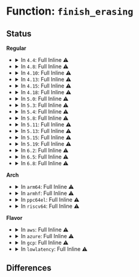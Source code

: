 # Function: <code>finish_erasing</code>

## Status
<b>Regular</b>
<ul>
<li>
<details>
<summary>In <code>4.4</code>: Full Inline ⚠️</summary>

**Collision:** Unique Static

**Inline:** Full

**Transformation:** False

**Instances:**

```
In drivers/tty/n_tty.c (ffffffff814e5e05)
Location: drivers/tty/n_tty.c:954
Inline: True
Inline callers:
  - drivers/tty/n_tty.c:n_tty_receive_char_lnext
  - drivers/tty/n_tty.c:n_tty_receive_char_special
  - drivers/tty/n_tty.c:n_tty_receive_char_special
  - drivers/tty/n_tty.c:n_tty_receive_char_special
  - drivers/tty/n_tty.c:n_tty_receive_char_special
  - drivers/tty/n_tty.c:n_tty_receive_char_special
  - drivers/tty/n_tty.c:n_tty_receive_buf_common
  - drivers/tty/n_tty.c:n_tty_receive_buf_common
```
</details>
</li>
<li>
<details>
<summary>In <code>4.8</code>: Full Inline ⚠️</summary>

**Collision:** Unique Static

**Inline:** Full

**Transformation:** False

**Instances:**

```
In drivers/tty/n_tty.c (ffffffff81538898)
Location: drivers/tty/n_tty.c:928
Inline: True
Inline callers:
  - drivers/tty/n_tty.c:n_tty_receive_buf_common
  - drivers/tty/n_tty.c:n_tty_receive_buf_common
  - drivers/tty/n_tty.c:n_tty_receive_char_lnext
  - drivers/tty/n_tty.c:n_tty_receive_char_special
  - drivers/tty/n_tty.c:n_tty_receive_char_special
  - drivers/tty/n_tty.c:n_tty_receive_char_special
  - drivers/tty/n_tty.c:n_tty_receive_char_special
  - drivers/tty/n_tty.c:n_tty_receive_char_special
```
</details>
</li>
<li>
<details>
<summary>In <code>4.10</code>: Full Inline ⚠️</summary>

**Collision:** Unique Static

**Inline:** Full

**Transformation:** False

**Instances:**

```
In drivers/tty/n_tty.c (ffffffff81564fa8)
Location: drivers/tty/n_tty.c:928
Inline: True
Inline callers:
  - drivers/tty/n_tty.c:n_tty_receive_buf_common
  - drivers/tty/n_tty.c:n_tty_receive_buf_common
  - drivers/tty/n_tty.c:n_tty_receive_char_lnext
  - drivers/tty/n_tty.c:n_tty_receive_char_special
  - drivers/tty/n_tty.c:n_tty_receive_char_special
  - drivers/tty/n_tty.c:n_tty_receive_char_special
  - drivers/tty/n_tty.c:n_tty_receive_char_special
  - drivers/tty/n_tty.c:n_tty_receive_char_special
```
</details>
</li>
<li>
<details>
<summary>In <code>4.13</code>: Full Inline ⚠️</summary>

**Collision:** Unique Static

**Inline:** Full

**Transformation:** False

**Instances:**

```
In drivers/tty/n_tty.c (ffffffff81577ddf)
Location: drivers/tty/n_tty.c:928
Inline: True
Inline callers:
  - drivers/tty/n_tty.c:n_tty_receive_buf_common
  - drivers/tty/n_tty.c:n_tty_receive_buf_common
  - drivers/tty/n_tty.c:n_tty_receive_char_lnext
  - drivers/tty/n_tty.c:n_tty_receive_char_special
  - drivers/tty/n_tty.c:n_tty_receive_char_special
  - drivers/tty/n_tty.c:n_tty_receive_char_special
  - drivers/tty/n_tty.c:n_tty_receive_char_special
  - drivers/tty/n_tty.c:n_tty_receive_char_special
```
</details>
</li>
<li>
<details>
<summary>In <code>4.15</code>: Full Inline ⚠️</summary>

**Collision:** Unique Static

**Inline:** Full

**Transformation:** False

**Instances:**

```
In drivers/tty/n_tty.c (ffffffff815dc762)
Location: drivers/tty/n_tty.c:926
Inline: True
Inline callers:
  - drivers/tty/n_tty.c:n_tty_receive_buf_common
  - drivers/tty/n_tty.c:n_tty_receive_buf_common
  - drivers/tty/n_tty.c:n_tty_receive_char_lnext
  - drivers/tty/n_tty.c:n_tty_receive_char_special
  - drivers/tty/n_tty.c:n_tty_receive_char_special
  - drivers/tty/n_tty.c:n_tty_receive_char_special
  - drivers/tty/n_tty.c:n_tty_receive_char_special
  - drivers/tty/n_tty.c:n_tty_receive_char_special
```
</details>
</li>
<li>
<details>
<summary>In <code>4.18</code>: Full Inline ⚠️</summary>

**Collision:** Unique Static

**Inline:** Full

**Transformation:** False

**Instances:**

```
In drivers/tty/n_tty.c (ffffffff81615a67)
Location: drivers/tty/n_tty.c:943
Inline: True
Inline callers:
  - drivers/tty/n_tty.c:n_tty_receive_buf_common
  - drivers/tty/n_tty.c:n_tty_receive_buf_common
  - drivers/tty/n_tty.c:n_tty_receive_char_lnext
  - drivers/tty/n_tty.c:n_tty_receive_char_special
  - drivers/tty/n_tty.c:n_tty_receive_char_special
  - drivers/tty/n_tty.c:n_tty_receive_char_special
  - drivers/tty/n_tty.c:n_tty_receive_char_special
  - drivers/tty/n_tty.c:n_tty_receive_char_special
```
</details>
</li>
<li>
<details>
<summary>In <code>5.0</code>: Full Inline ⚠️</summary>

**Collision:** Unique Static

**Inline:** Full

**Transformation:** False

**Instances:**

```
In drivers/tty/n_tty.c (ffffffff81632a5c)
Location: drivers/tty/n_tty.c:956
Inline: True
Inline callers:
  - drivers/tty/n_tty.c:n_tty_receive_buf_common
  - drivers/tty/n_tty.c:n_tty_receive_buf_common
  - drivers/tty/n_tty.c:n_tty_receive_buf_common
  - drivers/tty/n_tty.c:n_tty_receive_buf_common
  - drivers/tty/n_tty.c:n_tty_receive_char_lnext
  - drivers/tty/n_tty.c:n_tty_receive_char_lnext
  - drivers/tty/n_tty.c:n_tty_receive_char_special
  - drivers/tty/n_tty.c:n_tty_receive_char_special
  - drivers/tty/n_tty.c:n_tty_receive_char_special
  - drivers/tty/n_tty.c:n_tty_receive_char_special
  - drivers/tty/n_tty.c:n_tty_receive_char_special
  - drivers/tty/n_tty.c:n_tty_receive_char_special
  - drivers/tty/n_tty.c:n_tty_receive_char_special
  - drivers/tty/n_tty.c:n_tty_receive_char_special
  - drivers/tty/n_tty.c:n_tty_receive_char_special
  - drivers/tty/n_tty.c:n_tty_receive_char_special
```
</details>
</li>
<li>
<details>
<summary>In <code>5.3</code>: Full Inline ⚠️</summary>

**Collision:** Unique Static

**Inline:** Full

**Transformation:** False

**Instances:**

```
In drivers/tty/n_tty.c (ffffffff81667547)
Location: drivers/tty/n_tty.c:958
Inline: True
Inline callers:
  - drivers/tty/n_tty.c:n_tty_receive_buf_common
  - drivers/tty/n_tty.c:n_tty_receive_buf_common
  - drivers/tty/n_tty.c:n_tty_receive_buf_common
  - drivers/tty/n_tty.c:n_tty_receive_buf_common
  - drivers/tty/n_tty.c:n_tty_receive_char_lnext
  - drivers/tty/n_tty.c:n_tty_receive_char_lnext
  - drivers/tty/n_tty.c:n_tty_receive_char_special
  - drivers/tty/n_tty.c:n_tty_receive_char_special
  - drivers/tty/n_tty.c:n_tty_receive_char_special
  - drivers/tty/n_tty.c:n_tty_receive_char_special
  - drivers/tty/n_tty.c:n_tty_receive_char_special
  - drivers/tty/n_tty.c:n_tty_receive_char_special
  - drivers/tty/n_tty.c:eraser
  - drivers/tty/n_tty.c:eraser
  - drivers/tty/n_tty.c:eraser
  - drivers/tty/n_tty.c:eraser
```
</details>
</li>
<li>
<details>
<summary>In <code>5.4</code>: Full Inline ⚠️</summary>

**Collision:** Unique Static

**Inline:** Full

**Transformation:** False

**Instances:**

```
In drivers/tty/n_tty.c (ffffffff81689c97)
Location: drivers/tty/n_tty.c:958
Inline: True
Inline callers:
  - drivers/tty/n_tty.c:n_tty_receive_buf_common
  - drivers/tty/n_tty.c:n_tty_receive_buf_common
  - drivers/tty/n_tty.c:n_tty_receive_buf_common
  - drivers/tty/n_tty.c:n_tty_receive_buf_common
  - drivers/tty/n_tty.c:n_tty_receive_char_lnext
  - drivers/tty/n_tty.c:n_tty_receive_char_lnext
  - drivers/tty/n_tty.c:n_tty_receive_char_special
  - drivers/tty/n_tty.c:n_tty_receive_char_special
  - drivers/tty/n_tty.c:n_tty_receive_char_special
  - drivers/tty/n_tty.c:n_tty_receive_char_special
  - drivers/tty/n_tty.c:n_tty_receive_char_special
  - drivers/tty/n_tty.c:n_tty_receive_char_special
  - drivers/tty/n_tty.c:eraser
  - drivers/tty/n_tty.c:eraser
  - drivers/tty/n_tty.c:eraser
  - drivers/tty/n_tty.c:eraser
```
</details>
</li>
<li>
<details>
<summary>In <code>5.8</code>: Full Inline ⚠️</summary>

**Collision:** Unique Static

**Inline:** Full

**Transformation:** False

**Instances:**

```
In drivers/tty/n_tty.c (ffffffff8173b90d)
Location: drivers/tty/n_tty.c:958
Inline: True
Inline callers:
  - drivers/tty/n_tty.c:n_tty_receive_buf_fast
  - drivers/tty/n_tty.c:n_tty_receive_buf_fast
  - drivers/tty/n_tty.c:n_tty_receive_buf_standard
  - drivers/tty/n_tty.c:n_tty_receive_buf_standard
  - drivers/tty/n_tty.c:n_tty_receive_char_lnext
  - drivers/tty/n_tty.c:n_tty_receive_char_lnext
  - drivers/tty/n_tty.c:n_tty_receive_char_special
  - drivers/tty/n_tty.c:n_tty_receive_char_special
  - drivers/tty/n_tty.c:n_tty_receive_char_special
  - drivers/tty/n_tty.c:n_tty_receive_char_special
  - drivers/tty/n_tty.c:n_tty_receive_char_special
  - drivers/tty/n_tty.c:n_tty_receive_char_special
  - drivers/tty/n_tty.c:eraser
  - drivers/tty/n_tty.c:eraser
  - drivers/tty/n_tty.c:eraser
  - drivers/tty/n_tty.c:eraser
```
</details>
</li>
<li>
<details>
<summary>In <code>5.11</code>: Full Inline ⚠️</summary>

**Collision:** Unique Static

**Inline:** Full

**Transformation:** False

**Instances:**

```
In drivers/tty/n_tty.c (ffffffff81757a7d)
Location: drivers/tty/n_tty.c:954
Inline: True
Inline callers:
  - drivers/tty/n_tty.c:n_tty_receive_buf_fast
  - drivers/tty/n_tty.c:n_tty_receive_buf_fast
  - drivers/tty/n_tty.c:n_tty_receive_buf_standard
  - drivers/tty/n_tty.c:n_tty_receive_buf_standard
  - drivers/tty/n_tty.c:n_tty_receive_char_lnext
  - drivers/tty/n_tty.c:n_tty_receive_char_lnext
  - drivers/tty/n_tty.c:n_tty_receive_char_special
  - drivers/tty/n_tty.c:n_tty_receive_char_special
  - drivers/tty/n_tty.c:n_tty_receive_char_special
  - drivers/tty/n_tty.c:n_tty_receive_char_special
  - drivers/tty/n_tty.c:n_tty_receive_char_special
  - drivers/tty/n_tty.c:n_tty_receive_char_special
  - drivers/tty/n_tty.c:eraser
  - drivers/tty/n_tty.c:eraser
  - drivers/tty/n_tty.c:eraser
  - drivers/tty/n_tty.c:eraser
```
</details>
</li>
<li>
<details>
<summary>In <code>5.13</code>: Full Inline ⚠️</summary>

**Collision:** Unique Static

**Inline:** Full

**Transformation:** False

**Instances:**

```
In drivers/tty/n_tty.c (ffffffff8173bb67)
Location: drivers/tty/n_tty.c:955
Inline: True
Inline callers:
  - drivers/tty/n_tty.c:n_tty_receive_buf_fast
  - drivers/tty/n_tty.c:n_tty_receive_buf_fast
  - drivers/tty/n_tty.c:n_tty_receive_buf_standard
  - drivers/tty/n_tty.c:n_tty_receive_buf_standard
  - drivers/tty/n_tty.c:n_tty_receive_char_lnext
  - drivers/tty/n_tty.c:n_tty_receive_char_lnext
  - drivers/tty/n_tty.c:n_tty_receive_char_special
  - drivers/tty/n_tty.c:n_tty_receive_char_special
  - drivers/tty/n_tty.c:n_tty_receive_char_special
  - drivers/tty/n_tty.c:n_tty_receive_char_special
  - drivers/tty/n_tty.c:n_tty_receive_char_special
  - drivers/tty/n_tty.c:n_tty_receive_char_special
  - drivers/tty/n_tty.c:eraser
  - drivers/tty/n_tty.c:eraser
  - drivers/tty/n_tty.c:eraser
  - drivers/tty/n_tty.c:eraser
```
</details>
</li>
<li>
<details>
<summary>In <code>5.15</code>: Full Inline ⚠️</summary>

**Collision:** Unique Static

**Inline:** Full

**Transformation:** False

**Instances:**

```
In drivers/tty/n_tty.c (ffffffff817bb9ed)
Location: drivers/tty/n_tty.c:955
Inline: True
Inline callers:
  - drivers/tty/n_tty.c:n_tty_receive_char
  - drivers/tty/n_tty.c:n_tty_receive_char
  - drivers/tty/n_tty.c:n_tty_receive_char_special
  - drivers/tty/n_tty.c:n_tty_receive_char_special
  - drivers/tty/n_tty.c:n_tty_receive_char_special
  - drivers/tty/n_tty.c:n_tty_receive_char_special
  - drivers/tty/n_tty.c:n_tty_receive_char_special
  - drivers/tty/n_tty.c:n_tty_receive_char_special
  - drivers/tty/n_tty.c:eraser
  - drivers/tty/n_tty.c:eraser
  - drivers/tty/n_tty.c:eraser
  - drivers/tty/n_tty.c:eraser
```
</details>
</li>
<li>
<details>
<summary>In <code>5.19</code>: Full Inline ⚠️</summary>

**Collision:** Unique Static

**Inline:** Full

**Transformation:** False

**Instances:**

```
In drivers/tty/n_tty.c (ffffffff818f7fcd)
Location: drivers/tty/n_tty.c:933
Inline: True
Inline callers:
  - drivers/tty/n_tty.c:n_tty_receive_char
  - drivers/tty/n_tty.c:n_tty_receive_char
  - drivers/tty/n_tty.c:n_tty_receive_char_special
  - drivers/tty/n_tty.c:n_tty_receive_char_special
  - drivers/tty/n_tty.c:n_tty_receive_char_special
  - drivers/tty/n_tty.c:n_tty_receive_char_special
  - drivers/tty/n_tty.c:n_tty_receive_char_special
  - drivers/tty/n_tty.c:n_tty_receive_char_special
  - drivers/tty/n_tty.c:eraser
  - drivers/tty/n_tty.c:eraser
  - drivers/tty/n_tty.c:eraser
  - drivers/tty/n_tty.c:eraser
```
</details>
</li>
<li>
<details>
<summary>In <code>6.2</code>: Full Inline ⚠️</summary>

**Collision:** Unique Static

**Inline:** Full

**Transformation:** False

**Instances:**

```
In drivers/tty/n_tty.c (ffffffff81a50d5d)
Location: drivers/tty/n_tty.c:938
Inline: True
Inline callers:
  - drivers/tty/n_tty.c:n_tty_receive_char
  - drivers/tty/n_tty.c:n_tty_receive_char
  - drivers/tty/n_tty.c:n_tty_receive_char_special
  - drivers/tty/n_tty.c:n_tty_receive_char_special
  - drivers/tty/n_tty.c:n_tty_receive_char_special
  - drivers/tty/n_tty.c:n_tty_receive_char_special
  - drivers/tty/n_tty.c:n_tty_receive_char_special
  - drivers/tty/n_tty.c:n_tty_receive_char_special
  - drivers/tty/n_tty.c:eraser
  - drivers/tty/n_tty.c:eraser
  - drivers/tty/n_tty.c:eraser
  - drivers/tty/n_tty.c:eraser
```
</details>
</li>
<li>
<details>
<summary>In <code>6.5</code>: Full Inline ⚠️</summary>

**Collision:** Unique Static

**Inline:** Full

**Transformation:** False

**Instances:**

```
In drivers/tty/n_tty.c (ffffffff81a9b038)
Location: drivers/tty/n_tty.c:937
Inline: True
Inline callers:
  - drivers/tty/n_tty.c:n_tty_receive_char
  - drivers/tty/n_tty.c:n_tty_receive_char
  - drivers/tty/n_tty.c:n_tty_receive_char_special
  - drivers/tty/n_tty.c:n_tty_receive_char_special
  - drivers/tty/n_tty.c:n_tty_receive_char_special
  - drivers/tty/n_tty.c:n_tty_receive_char_special
  - drivers/tty/n_tty.c:n_tty_receive_char_special
  - drivers/tty/n_tty.c:n_tty_receive_char_special
  - drivers/tty/n_tty.c:eraser
  - drivers/tty/n_tty.c:eraser
  - drivers/tty/n_tty.c:eraser
  - drivers/tty/n_tty.c:eraser
```
</details>
</li>
<li>
<details>
<summary>In <code>6.8</code>: Full Inline ⚠️</summary>

**Collision:** Unique Static

**Inline:** Full

**Transformation:** False

**Instances:**

```
In drivers/tty/n_tty.c (ffffffff81aedeb8)
Location: drivers/tty/n_tty.c:928
Inline: True
Inline callers:
  - drivers/tty/n_tty.c:n_tty_receive_char
  - drivers/tty/n_tty.c:n_tty_receive_char
  - drivers/tty/n_tty.c:n_tty_receive_char_special
  - drivers/tty/n_tty.c:n_tty_receive_char_special
  - drivers/tty/n_tty.c:n_tty_receive_char_canon
  - drivers/tty/n_tty.c:n_tty_receive_char_canon
  - drivers/tty/n_tty.c:n_tty_receive_char_canon
  - drivers/tty/n_tty.c:n_tty_receive_char_canon
  - drivers/tty/n_tty.c:eraser
  - drivers/tty/n_tty.c:eraser
  - drivers/tty/n_tty.c:eraser
  - drivers/tty/n_tty.c:eraser
```
</details>
</li>
</ul>
<b>Arch</b>
<ul>
<li>
<details>
<summary>In <code>arm64</code>: Full Inline ⚠️</summary>

**Collision:** Unique Static

**Inline:** Full

**Transformation:** False

**Instances:**

```
In drivers/tty/n_tty.c (ffff8000108581c4)
Location: drivers/tty/n_tty.c:958
Inline: True
Inline callers:
  - drivers/tty/n_tty.c:n_tty_receive_buf_common
  - drivers/tty/n_tty.c:n_tty_receive_buf_common
  - drivers/tty/n_tty.c:n_tty_receive_buf_common
  - drivers/tty/n_tty.c:n_tty_receive_buf_common
  - drivers/tty/n_tty.c:n_tty_receive_char_lnext
  - drivers/tty/n_tty.c:n_tty_receive_char_lnext
  - drivers/tty/n_tty.c:n_tty_receive_char_special
  - drivers/tty/n_tty.c:n_tty_receive_char_special
  - drivers/tty/n_tty.c:n_tty_receive_char_special
  - drivers/tty/n_tty.c:n_tty_receive_char_special
  - drivers/tty/n_tty.c:n_tty_receive_char_special
  - drivers/tty/n_tty.c:n_tty_receive_char_special
  - drivers/tty/n_tty.c:eraser
  - drivers/tty/n_tty.c:eraser
  - drivers/tty/n_tty.c:eraser
  - drivers/tty/n_tty.c:eraser
```
</details>
</li>
<li>
<details>
<summary>In <code>armhf</code>: Full Inline ⚠️</summary>

**Collision:** Unique Static

**Inline:** Full

**Transformation:** False

**Instances:**

```
In drivers/tty/n_tty.c (c0961dc0)
Location: drivers/tty/n_tty.c:958
Inline: True
Inline callers:
  - drivers/tty/n_tty.c:n_tty_receive_buf_common
  - drivers/tty/n_tty.c:n_tty_receive_buf_common
  - drivers/tty/n_tty.c:n_tty_receive_buf_common
  - drivers/tty/n_tty.c:n_tty_receive_buf_common
  - drivers/tty/n_tty.c:n_tty_receive_char_lnext
  - drivers/tty/n_tty.c:n_tty_receive_char_lnext
  - drivers/tty/n_tty.c:n_tty_receive_char_special
  - drivers/tty/n_tty.c:n_tty_receive_char_special
  - drivers/tty/n_tty.c:n_tty_receive_char_special
  - drivers/tty/n_tty.c:n_tty_receive_char_special
  - drivers/tty/n_tty.c:n_tty_receive_char_special
  - drivers/tty/n_tty.c:n_tty_receive_char_special
  - drivers/tty/n_tty.c:eraser
  - drivers/tty/n_tty.c:eraser
  - drivers/tty/n_tty.c:eraser
  - drivers/tty/n_tty.c:eraser
```
</details>
</li>
<li>
<details>
<summary>In <code>ppc64el</code>: Full Inline ⚠️</summary>

**Collision:** Unique Static

**Inline:** Full

**Transformation:** False

**Instances:**

```
In drivers/tty/n_tty.c (c0000000008f7128)
Location: drivers/tty/n_tty.c:958
Inline: True
Inline callers:
  - drivers/tty/n_tty.c:n_tty_receive_buf_common
  - drivers/tty/n_tty.c:n_tty_receive_buf_common
  - drivers/tty/n_tty.c:n_tty_receive_buf_common
  - drivers/tty/n_tty.c:n_tty_receive_buf_common
  - drivers/tty/n_tty.c:n_tty_receive_char_lnext
  - drivers/tty/n_tty.c:n_tty_receive_char_lnext
  - drivers/tty/n_tty.c:n_tty_receive_char_special
  - drivers/tty/n_tty.c:n_tty_receive_char_special
  - drivers/tty/n_tty.c:n_tty_receive_char_special
  - drivers/tty/n_tty.c:n_tty_receive_char_special
  - drivers/tty/n_tty.c:n_tty_receive_char_special
  - drivers/tty/n_tty.c:n_tty_receive_char_special
  - drivers/tty/n_tty.c:eraser
  - drivers/tty/n_tty.c:eraser
  - drivers/tty/n_tty.c:eraser
  - drivers/tty/n_tty.c:eraser
```
</details>
</li>
<li>
<details>
<summary>In <code>riscv64</code>: Full Inline ⚠️</summary>

**Collision:** Unique Static

**Inline:** Full

**Transformation:** False

**Instances:**

```
In drivers/tty/n_tty.c (ffffffe000532d60)
Location: drivers/tty/n_tty.c:958
Inline: True
Inline callers:
  - drivers/tty/n_tty.c:n_tty_receive_buf_common
  - drivers/tty/n_tty.c:n_tty_receive_buf_common
  - drivers/tty/n_tty.c:n_tty_receive_buf_common
  - drivers/tty/n_tty.c:n_tty_receive_buf_common
  - drivers/tty/n_tty.c:n_tty_receive_char_lnext
  - drivers/tty/n_tty.c:n_tty_receive_char_lnext
  - drivers/tty/n_tty.c:n_tty_receive_char_special
  - drivers/tty/n_tty.c:n_tty_receive_char_special
  - drivers/tty/n_tty.c:n_tty_receive_char_special
  - drivers/tty/n_tty.c:n_tty_receive_char_special
  - drivers/tty/n_tty.c:n_tty_receive_char_special
  - drivers/tty/n_tty.c:n_tty_receive_char_special
  - drivers/tty/n_tty.c:eraser
  - drivers/tty/n_tty.c:eraser
  - drivers/tty/n_tty.c:eraser
  - drivers/tty/n_tty.c:eraser
```
</details>
</li>
</ul>
<b>Flavor</b>
<ul>
<li>
<details>
<summary>In <code>aws</code>: Full Inline ⚠️</summary>

**Collision:** Unique Static

**Inline:** Full

**Transformation:** False

**Instances:**

```
In drivers/tty/n_tty.c (ffffffff8164f717)
Location: drivers/tty/n_tty.c:958
Inline: True
Inline callers:
  - drivers/tty/n_tty.c:n_tty_receive_buf_common
  - drivers/tty/n_tty.c:n_tty_receive_buf_common
  - drivers/tty/n_tty.c:n_tty_receive_buf_common
  - drivers/tty/n_tty.c:n_tty_receive_buf_common
  - drivers/tty/n_tty.c:n_tty_receive_char_lnext
  - drivers/tty/n_tty.c:n_tty_receive_char_lnext
  - drivers/tty/n_tty.c:n_tty_receive_char_special
  - drivers/tty/n_tty.c:n_tty_receive_char_special
  - drivers/tty/n_tty.c:n_tty_receive_char_special
  - drivers/tty/n_tty.c:n_tty_receive_char_special
  - drivers/tty/n_tty.c:n_tty_receive_char_special
  - drivers/tty/n_tty.c:n_tty_receive_char_special
  - drivers/tty/n_tty.c:eraser
  - drivers/tty/n_tty.c:eraser
  - drivers/tty/n_tty.c:eraser
  - drivers/tty/n_tty.c:eraser
```
</details>
</li>
<li>
<details>
<summary>In <code>azure</code>: Full Inline ⚠️</summary>

**Collision:** Unique Static

**Inline:** Full

**Transformation:** False

**Instances:**

```
In drivers/tty/n_tty.c (ffffffff8162fb67)
Location: drivers/tty/n_tty.c:958
Inline: True
Inline callers:
  - drivers/tty/n_tty.c:n_tty_receive_buf_common
  - drivers/tty/n_tty.c:n_tty_receive_buf_common
  - drivers/tty/n_tty.c:n_tty_receive_buf_common
  - drivers/tty/n_tty.c:n_tty_receive_buf_common
  - drivers/tty/n_tty.c:n_tty_receive_char_lnext
  - drivers/tty/n_tty.c:n_tty_receive_char_lnext
  - drivers/tty/n_tty.c:n_tty_receive_char_special
  - drivers/tty/n_tty.c:n_tty_receive_char_special
  - drivers/tty/n_tty.c:n_tty_receive_char_special
  - drivers/tty/n_tty.c:n_tty_receive_char_special
  - drivers/tty/n_tty.c:n_tty_receive_char_special
  - drivers/tty/n_tty.c:n_tty_receive_char_special
  - drivers/tty/n_tty.c:eraser
  - drivers/tty/n_tty.c:eraser
  - drivers/tty/n_tty.c:eraser
  - drivers/tty/n_tty.c:eraser
```
</details>
</li>
<li>
<details>
<summary>In <code>gcp</code>: Full Inline ⚠️</summary>

**Collision:** Unique Static

**Inline:** Full

**Transformation:** False

**Instances:**

```
In drivers/tty/n_tty.c (ffffffff8167dad7)
Location: drivers/tty/n_tty.c:958
Inline: True
Inline callers:
  - drivers/tty/n_tty.c:n_tty_receive_buf_common
  - drivers/tty/n_tty.c:n_tty_receive_buf_common
  - drivers/tty/n_tty.c:n_tty_receive_buf_common
  - drivers/tty/n_tty.c:n_tty_receive_buf_common
  - drivers/tty/n_tty.c:n_tty_receive_char_lnext
  - drivers/tty/n_tty.c:n_tty_receive_char_lnext
  - drivers/tty/n_tty.c:n_tty_receive_char_special
  - drivers/tty/n_tty.c:n_tty_receive_char_special
  - drivers/tty/n_tty.c:n_tty_receive_char_special
  - drivers/tty/n_tty.c:n_tty_receive_char_special
  - drivers/tty/n_tty.c:n_tty_receive_char_special
  - drivers/tty/n_tty.c:n_tty_receive_char_special
  - drivers/tty/n_tty.c:eraser
  - drivers/tty/n_tty.c:eraser
  - drivers/tty/n_tty.c:eraser
  - drivers/tty/n_tty.c:eraser
```
</details>
</li>
<li>
<details>
<summary>In <code>lowlatency</code>: Full Inline ⚠️</summary>

**Collision:** Unique Static

**Inline:** Full

**Transformation:** False

**Instances:**

```
In drivers/tty/n_tty.c (ffffffff81698137)
Location: drivers/tty/n_tty.c:958
Inline: True
Inline callers:
  - drivers/tty/n_tty.c:n_tty_receive_buf_common
  - drivers/tty/n_tty.c:n_tty_receive_buf_common
  - drivers/tty/n_tty.c:n_tty_receive_buf_common
  - drivers/tty/n_tty.c:n_tty_receive_buf_common
  - drivers/tty/n_tty.c:n_tty_receive_char_lnext
  - drivers/tty/n_tty.c:n_tty_receive_char_lnext
  - drivers/tty/n_tty.c:n_tty_receive_char_special
  - drivers/tty/n_tty.c:n_tty_receive_char_special
  - drivers/tty/n_tty.c:n_tty_receive_char_special
  - drivers/tty/n_tty.c:n_tty_receive_char_special
  - drivers/tty/n_tty.c:n_tty_receive_char_special
  - drivers/tty/n_tty.c:n_tty_receive_char_special
  - drivers/tty/n_tty.c:eraser
  - drivers/tty/n_tty.c:eraser
  - drivers/tty/n_tty.c:eraser
  - drivers/tty/n_tty.c:eraser
```
</details>
</li>
</ul>

## Differences
